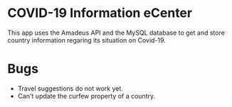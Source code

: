 # COVID-19 Information eCenter

This app uses the Amadeus API and the MySQL database to get and store country information regaring its situation on Covid-19.

# Bugs
* Travel suggestions do not work yet.
* Can't update the curfew property of a country.
